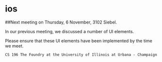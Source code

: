 ios
===

##Next meeting on Thursday, 6 November, 3102 Siebel.

In our previous meeting, we discussed a number of UI elements.

Please ensure that these UI elements have been implemented by the time we meet.

```
CS 196 The Foundry at the University of Illinois at Urbana - Champaign
```
